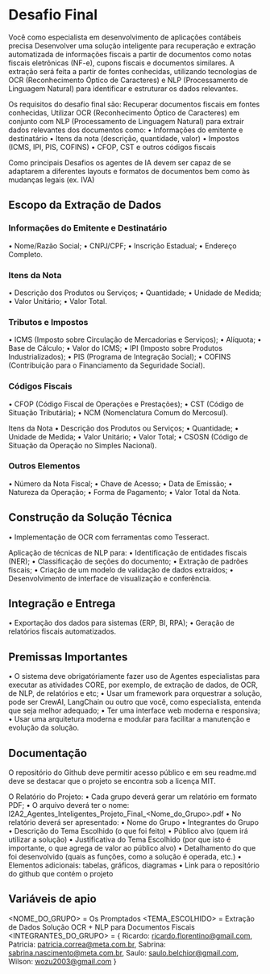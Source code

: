 # Desafio Final

Você como especialista em desenvolvimento de aplicações contábeis precisa Desenvolver uma solução inteligente para recuperação e extração automatizada de informações fiscais a partir de documentos como notas fiscais eletrônicas (NF-e), cupons fiscais e documentos similares. A extração será feita a partir de fontes conhecidas, utilizando tecnologias de OCR (Reconhecimento Óptico de Caracteres) e NLP (Processamento de Linguagem Natural) para identificar e estruturar os dados relevantes.

Os requisitos do desafio final são: Recuperar documentos fiscais em fontes conhecidas, Utilizar OCR (Reconhecimento Óptico de Caracteres) em conjunto com NLP (Processamento de Linguagem Natural) para extrair dados relevantes dos 
documentos como:
 • Informações do emitente e destinatário
 • Itens da nota (descrição, quantidade, valor)
 • Impostos (ICMS, IPI, PIS, COFINS)
 • CFOP, CST e outros códigos fiscais

Como principais Desafios os agentes de IA devem ser capaz de se adaptarem a diferentes layouts e formatos de documentos bem como às mudanças legais (ex. IVA)

## Escopo da Extração de Dados

### Informações do Emitente e Destinatário

• Nome/Razão Social;
• CNPJ/CPF;
• Inscrição Estadual;
• Endereço Completo.

### Itens da Nota

 • Descrição dos Produtos ou Serviços;
 • Quantidade;
 • Unidade de Medida;
 • Valor Unitário;
 • Valor Total.

### Tributos e Impostos

 • ICMS (Imposto sobre Circulação de Mercadorias e Serviços);
 • Alíquota;
 • Base de Cálculo;
 • Valor do ICMS;
 • IPI (Imposto sobre Produtos Industrializados);
 • PIS (Programa de Integração Social);
 • COFINS (Contribuição para o Financiamento da Seguridade Social).

### Códigos Fiscais

 • CFOP (Código Fiscal de Operações e Prestações);
 • CST (Código de Situação Tributária);
 • NCM (Nomenclatura Comum do Mercosul).

Itens da Nota
    • Descrição dos Produtos ou Serviços;
    • Quantidade;
    • Unidade de Medida;
    • Valor Unitário;
    • Valor Total;
    • CSOSN (Código de Situação da Operação no Simples Nacional).

### Outros Elementos

 • Número da Nota Fiscal;
 • Chave de Acesso;
 • Data de Emissão;
 • Natureza da Operação;
 • Forma de Pagamento;
 • Valor Total da Nota.

## Construção da Solução Técnica

 • Implementação de OCR com ferramentas como Tesseract.
 
 Aplicação de técnicas de NLP para:
 • Identificação de entidades fiscais (NER);
 • Classificação de seções do documento;
 • Extração de padrões fiscais;
 • Criação de um modelo de validação de dados extraídos;
 • Desenvolvimento de interface de visualização e conferência.

## Integração e Entrega

 • Exportação dos dados para sistemas (ERP, BI, RPA);
 • Geração de relatórios fiscais automatizados.

## Premissas Importantes
 
 • O sistema deve obrigatóriamente fazer uso de Agentes especialistas para executar as atividades CORE, por exemplo, de extração de dados, de OCR, de NLP, de relatórios e etc;
 • Usar um framework para orquestrar a solução, pode ser CrewAI, LangChain ou outro que você, como especialista, entenda que seja melhor adequado;
 • Ter uma interface web moderna e responsiva;
 • Usar uma arquitetura moderna e modular para facilitar a manutenção e evolução da solução.

 ## Documentação
 O repositório do Github deve permitir acesso público e em seu readme.md deve se destacar que o projeto se encontra sob a licença MIT.

 O Relatório do Projeto:
 • Cada grupo deverá gerar um relatório em formato PDF;
 • O arquivo deverá ter o nome: I2A2_Agentes_Inteligentes_Projeto_Final_<Nome_do_Grupo>.pdf
 • No relatório deverá ser apresentado:
 • Nome do Grupo
 • Integrantes do Grupo
 • Descrição do Tema Escolhido (o que foi feito)
 • Público alvo (quem irá utilizar a solução)
 • Justificativa do Tema Escolhido (por que isto é importante, o que agrega de valor ao público alvo)
 • Detalhamento do que foi desenvolvido (quais as funções, como a solução é operada, etc.)
 • Elementos adicionais: tabelas, gráficos, diagramas
 • Link para o repositório do github que contém o projeto

 ## Variáveis de apio
 <NOME_DO_GRUPO> =  Os Promptados
 <TEMA_ESCOLHIDO> =  Extração de Dados  Solução OCR + NLP para Documentos Fiscais
 <INTEGRANTES_DO_GRUPO> = {
    Ricardo: ricardo.florentino@gmail.com,
	Patricia: patricia.correa@meta.com.br,
	Sabrina: sabrina.nascimento@meta.com.br,
	Saulo: saulo.belchior@gmail.com,
	Wilson: wozu2003@gmail.com
 }